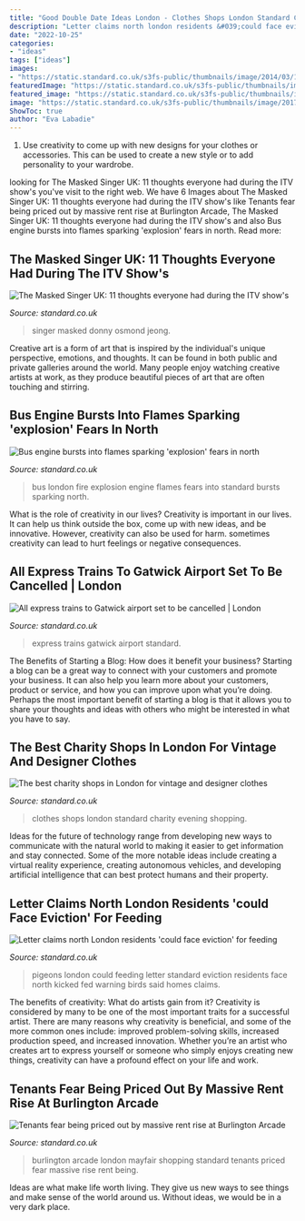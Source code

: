 ```yaml
---
title: "Good Double Date Ideas London - Clothes Shops London Standard Charity Evening Shopping"
description: "Letter claims north london residents &#039;could face eviction&#039; for feeding"
date: "2022-10-25"
categories:
- "ideas"
tags: ["ideas"]
images:
- "https://static.standard.co.uk/s3fs-public/thumbnails/image/2014/03/19/09/burlingtonarcade.jpg"
featuredImage: "https://static.standard.co.uk/s3fs-public/thumbnails/image/2014/03/19/09/burlingtonarcade.jpg"
featured_image: "https://static.standard.co.uk/s3fs-public/thumbnails/image/2014/03/19/09/burlingtonarcade.jpg"
image: "https://static.standard.co.uk/s3fs-public/thumbnails/image/2017/06/26/17/fara.jpg"
ShowToc: true
author: "Eva Labadie"
---
```



1. Use creativity to come up with new designs for your clothes or accessories. This can be used to create a new style or to add personality to your wardrobe.

	

		
looking for The Masked Singer UK: 11 thoughts everyone had during the ITV show&#039;s you've visit to the right web. We have 6 Images about The Masked Singer UK: 11 thoughts everyone had during the ITV show&#039;s like Tenants fear being priced out by massive rent rise at Burlington Arcade, The Masked Singer UK: 11 thoughts everyone had during the ITV show&#039;s and also Bus engine bursts into flames sparking &#039;explosion&#039; fears in north. Read more:
		
    
## The Masked Singer UK: 11 Thoughts Everyone Had During The ITV Show&#039;s

<img loading=lazy src="https://static.standard.co.uk/s3fs-public/thumbnails/image/2020/01/03/10/the-masked-singer-ep1-04.jpg" onerror="this.onerror=null;this.src='https://tse3.mm.bing.net/th?id=OIP.aYjxaIVSEhoDJOqjRgWjRQHaEz&amp;pid=15.1';" alt="The Masked Singer UK: 11 thoughts everyone had during the ITV show&#039;s">

_Source: standard.co.uk_

>singer masked donny osmond jeong. 

	

Creative art is a form of art that is inspired by the individual's unique perspective, emotions, and thoughts. It can be found in both public and private galleries around the world. Many people enjoy watching creative artists at work, as they produce beautiful pieces of art that are often touching and stirring.

    
## Bus Engine Bursts Into Flames Sparking &#039;explosion&#039; Fears In North

<img loading=lazy src="https://static.standard.co.uk/s3fs-public/thumbnails/image/2014/05/27/20/bus-fire.jpg" onerror="this.onerror=null;this.src='https://tse1.mm.bing.net/th?id=OIP.vjOywK-RVeL1HPZbjRlkdgHaE8&amp;pid=15.1';" alt="Bus engine bursts into flames sparking &#039;explosion&#039; fears in north">

_Source: standard.co.uk_

>bus london fire explosion engine flames fears into standard bursts sparking north. 

	

What is the role of creativity in our lives?
Creativity is important in our lives. It can help us think outside the box, come up with new ideas, and be innovative. However, creativity can also be used for harm. sometimes creativity can lead to hurt feelings or negative consequences.

    
## All Express Trains To Gatwick Airport Set To Be Cancelled | London

<img loading=lazy src="https://www.standard.co.uk/s3fs-public/thumbnails/image/2013/11/27/13/gatex.jpg" onerror="this.onerror=null;this.src='https://tse4.mm.bing.net/th?id=OIP.tos2EP41BEZpynx9UFSbbAHaE8&amp;pid=15.1';" alt="All express trains to Gatwick airport set to be cancelled | London">

_Source: standard.co.uk_

>express trains gatwick airport standard. 

	

The Benefits of Starting a Blog: How does it benefit your business?
Starting a blog can be a great way to connect with your customers and promote your business. It can also help you learn more about your customers, product or service, and how you can improve upon what you’re doing. Perhaps the most important benefit of starting a blog is that it allows you to share your thoughts and ideas with others who might be interested in what you have to say.

    
## The Best Charity Shops In London For Vintage And Designer Clothes

<img loading=lazy src="https://static.standard.co.uk/s3fs-public/thumbnails/image/2017/06/26/17/fara.jpg" onerror="this.onerror=null;this.src='https://tse4.mm.bing.net/th?id=OIP.D6WmZa150xreGCV1du5oSgHaE8&amp;pid=15.1';" alt="The best charity shops in London for vintage and designer clothes">

_Source: standard.co.uk_

>clothes shops london standard charity evening shopping. 

	

Ideas for the future of technology range from developing new ways to communicate with the natural world to making it easier to get information and stay connected. Some of the more notable ideas include creating a virtual reality experience, creating autonomous vehicles, and developing artificial intelligence that can best protect humans and their property.

    
## Letter Claims North London Residents &#039;could Face Eviction&#039; For Feeding

<img loading=lazy src="https://www.standard.co.uk/s3fs-public/thumbnails/image/2016/02/11/11/pigeons1102a.jpg" onerror="this.onerror=null;this.src='https://tse3.mm.bing.net/th?id=OIP.zFHgmA4LB4-CRqk1URl1RwHaE8&amp;pid=15.1';" alt="Letter claims north London residents &#039;could face eviction&#039; for feeding">

_Source: standard.co.uk_

>pigeons london could feeding letter standard eviction residents face north kicked fed warning birds said homes claims. 

	

The benefits of creativity: What do artists gain from it?
Creativity is considered by many to be one of the most important traits for a successful artist. There are many reasons why creativity is beneficial, and some of the more common ones include: improved problem-solving skills, increased production speed, and increased innovation. Whether you’re an artist who creates art to express yourself or someone who simply enjoys creating new things, creativity can have a profound effect on your life and work.

    
## Tenants Fear Being Priced Out By Massive Rent Rise At Burlington Arcade

<img loading=lazy src="https://static.standard.co.uk/s3fs-public/thumbnails/image/2014/03/19/09/burlingtonarcade.jpg" onerror="this.onerror=null;this.src='https://tse3.mm.bing.net/th?id=OIP.mkPLRQ8xx2ChqQVEtVpDCAHaE8&amp;pid=15.1';" alt="Tenants fear being priced out by massive rent rise at Burlington Arcade">

_Source: standard.co.uk_

>burlington arcade london mayfair shopping standard tenants priced fear massive rise rent being. 

	

Ideas are what make life worth living. They give us new ways to see things and make sense of the world around us. Without ideas, we would be in a very dark place.

